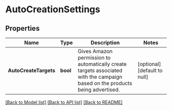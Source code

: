 # AutoCreationSettings

## Properties
Name | Type | Description | Notes
------------ | ------------- | ------------- | -------------
**AutoCreateTargets** | **bool** | Gives Amazon permission to automatically create targets associated with the campaign based on the products being advertised. | [optional] [default to null]

[[Back to Model list]](../README.md#documentation-for-models) [[Back to API list]](../README.md#documentation-for-api-endpoints) [[Back to README]](../README.md)


